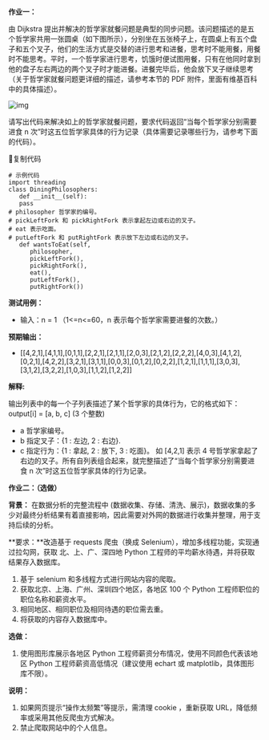 **作业一：**

由 Dijkstra 提出并解决的哲学家就餐问题是典型的同步问题。该问题描述的是五个哲学家共用一张圆桌（如下图所示），分别坐在五张椅子上，在圆桌上有五个盘子和五个叉子，他们的生活方式是交替的进行思考和进餐，思考时不能用餐，用餐时不能思考。平时，一个哲学家进行思考，饥饿时便试图用餐，只有在他同时拿到他的盘子左右两边的两个叉子时才能进餐。进餐完毕后，他会放下叉子继续思考（关于哲学家就餐问题更详细的描述，请参考本节的 PDF 附件，里面有维基百科中的具体描述）。

![img](https://static001.infoq.cn/resource/image/49/3e/49d23bab0b0d6b4e4893288c5e50263e.png)

请写出代码来解决如上的哲学家就餐问题，要求代码返回“当每个哲学家分别需要进食 n 次”时这五位哲学家具体的行为记录（具体需要记录哪些行为，请参考下面的代码）。

复制代码

```
# 示例代码
import threading
class DiningPhilosophers:
   def __init__(self):
   pass
# philosopher 哲学家的编号。
# pickLeftFork 和 pickRightFork 表示拿起左边或右边的叉子。
# eat 表示吃面。
# putLeftFork 和 putRightFork 表示放下左边或右边的叉子。
   def wantsToEat(self,
      philosopher,
      pickLeftFork(),
      pickRightFork(),
      eat(),
      putLeftFork(),
      putRightFork())

```

**测试用例：**

- 输入：n = 1 （1<=n<=60，n 表示每个哲学家需要进餐的次数。）

**预期输出：**

- [[4,2,1],[4,1,1],[0,1,1],[2,2,1],[2,1,1],[2,0,3],[2,1,2],[2,2,2],[4,0,3],[4,1,2],[0,2,1],[4,2,2],[3,2,1],[3,1,1],[0,0,3],[0,1,2],[0,2,2],[1,2,1],[1,1,1],[3,0,3],[3,1,2],[3,2,2],[1,0,3],[1,1,2],[1,2,2]]

**解释:**

输出列表中的每一个子列表描述了某个哲学家的具体行为，它的格式如下：
output[i] = [a, b, c] (3 个整数)

- a 哲学家编号。
- b 指定叉子：{1 : 左边, 2 : 右边}.
- c 指定行为：{1 : 拿起, 2 : 放下, 3 : 吃面}。
  如 [4,2,1] 表示 4 号哲学家拿起了右边的叉子。所有自列表组合起来，就完整描述了“当每个哲学家分别需要进食 n 次”时这五位哲学家具体的行为记录。

**作业二：（选做）**

**背景：** 在数据分析的完整流程中 (数据收集、存储、清洗、展示)，数据收集的多少对最终分析结果有着直接影响，因此需要对外网的数据进行收集并整理，用于支持后续的分析。

**要求：**改造基于 requests 爬虫（换成 Selenium），增加多线程功能，实现通过拉勾网，获取 北、上、广、深四地 Python 工程师的平均薪水待遇，并将获取结果存入数据库。

1. 基于 selenium 和多线程方式进行网站内容的爬取。
2. 获取北京、上海、广州、深圳四个地区，各地区 100 个 Python 工程师职位的职位名称和薪资水平。
3. 相同地区、相同职位及相同待遇的职位需去重。
4. 将获取的内容存入数据库中。

**选做：**

1. 使用图形库展示各地区 Python 工程师薪资分布情况，使用不同颜色代表该地区 Python 工程师薪资高低情况（建议使用 echart 或 matplotlib，具体图形库不限）。

**说明：**

1. 如果网页提示“操作太频繁”等提示，需清理 cookie ，重新获取 URL，降低频率或采用其他反爬虫方式解决。
2. 禁止爬取网站中的个人信息。